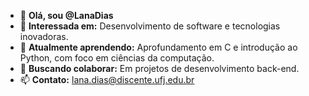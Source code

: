- 👋 **Olá, sou @LanaDias**
- 👀 **Interessada em:** Desenvolvimento de software e tecnologias inovadoras.
- 🌱 **Atualmente aprendendo:** Aprofundamento em C e introdução ao Python, com foco em ciências da computação.
- 💞️ **Buscando colaborar:** Em projetos de desenvolvimento back-end.
- 📫 **Contato:** lana.dias@discente.ufj.edu.br

<!---
LanaDias/LanaDias is a ✨ special ✨ repository because its `README.md` (this file) appears on your GitHub profile.
You can click the Preview link to take a look at your changes.
--->
